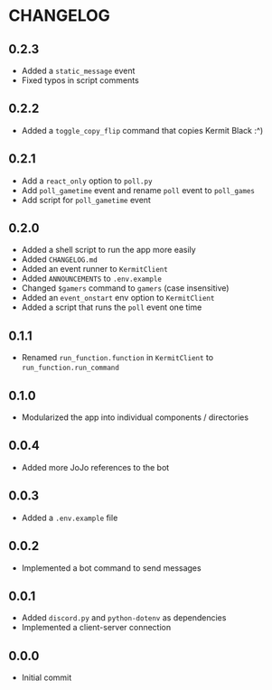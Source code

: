 # CHANGELOG

## 0.2.3
- Added a `static_message` event
- Fixed typos in script comments

## 0.2.2
- Added a `toggle_copy_flip` command that copies Kermit Black :^)

## 0.2.1
- Add a `react_only` option to `poll.py`
- Add `poll_gametime` event and rename `poll` event to `poll_games`
- Add script for `poll_gametime` event

## 0.2.0
- Added a shell script to run the app more easily
- Added `CHANGELOG.md`
- Added an event runner to `KermitClient`
- Added `ANNOUNCEMENTS` to `.env.example`
- Changed `$gamers` command to `gamers` (case insensitive)
- Added an `event_onstart` env option to `KermitClient`
- Added a script that runs the `poll` event one time

## 0.1.1
- Renamed `run_function.function` in `KermitClient` to `run_function.run_command`

## 0.1.0
- Modularized the app into individual components / directories

## 0.0.4
- Added more JoJo references to the bot

## 0.0.3
- Added a `.env.example` file

## 0.0.2
- Implemented a bot command to send messages

## 0.0.1
- Added `discord.py` and `python-dotenv` as dependencies
- Implemented a client-server connection

## 0.0.0
- Initial commit
